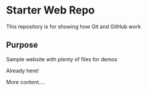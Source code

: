 # Starter Web Repo

This repository is for showing how Git and GitHub work

## Purpose

Sample website with plenty of files for demos

Already here!

More content....
